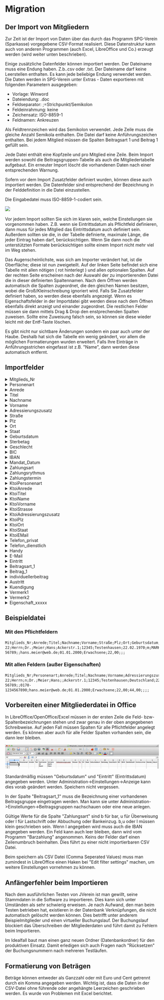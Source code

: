 # Migration

## Der Import von Mitgliedern

Zur Zeit ist der Import von Daten über das durch das Programm SPG-Verein (Sparkasse) vorgegebene CSV-Format realisiert. Diese Datenstruktur kann auch von anderen Programmen (auch Excel, LibreOffice und Co.) erzeugt werden (wird weiter unten beschrieben).

Einige zusätzliche Datenfelder können importiert werden. Der Dateiname muss eine Endung haben. Z.b..csv oder .txt. Der Dateiname darf keine Leerstellen enthalten. Es kann jede beliebige Endung verwendet werden. Die Daten werden in SPG-Verein unter Extras - Daten exportieren mit folgenden Parametern ausgegeben:

* Vorlage: Winword
* Dateiendung: .doc
* Feldseparator: ;=Strichpunkt/Semikolon
* Feldeinrahmung: keine
* Zeichensatz: ISO-8859-1
* Feldnamen: Ankreuzen

Als Feldtrennzeichen wird das Semikolon verwendet. Jede Zeile muss die gleiche Anzahl Semikola enthalten. Die Datei darf keine Anführungszeichen enthalten. Bei jedem Mitglied müssen die Spalten Beitragsart 1 und Beitrag 1 gefüllt sein.

Jede Datei enthält eine Kopfzeile und pro Mitglied eine Zeile. Beim Import werden sowohl die Beitragsgruppen-Tabelle als auch die Mitgliedertabelle aufgebaut. Ein erneuter Import löscht die vorhandenen Daten nach einer entsprechenden Warnung.

Sofern vor dem Import Zusatzfelder definiert wurden, können diese auch importiert werden. Die Datenfelder sind entsprechend der Bezeichnung in der Felddefinition in die Datei einzustellen.

Die Eingabedatei muss ISO-8859-1-codiert sein.

![](img/ImportMenüpunkt.JPG)

Vor jedem Import sollten Sie sich im klaren sein, welche Einstellungen sie vorgenommen haben. Z.B. wenn sie Eintrittsdatum als Pflichtfeld definieren, dann muss für jedes Mitglied das Eintrittsdatum auch definiert sein. Außerdem sollten sie die, in der Tabelle definierte, maximale Länge, die jeder Eintrag haben darf, berücksichtigen. Wenn Sie dann noch die unterstützten Formate berücksichtigen sollte einem Import nicht mehr viel im Weg stehen.

Das Augenscheinlichste, was sich am Importer verändert hat, ist die Oberfläche; diese ist nun zweigeteilt. Auf der linken Seite befindet sich eine Tabelle mit allen nötigen ( rot hinterlegt ) und allen optionalen Spalten. Auf der rechten Seite erscheinen nach der Auswahl der zu importierenden Datei die in dieser definierten Spaltennamen. Nach dem Öffnen werden automatisch die Spalten zugeordnet, die den gleichen Namen besitzen, wobei die Groß/Kleinschreibung ignoriert wird. Falls Sie Zusatzfelder definiert haben, so werden diese ebenfalls angezeigt. Wenn es Eigenschaftsfelder in der Importdatei gibt werden diese nach dem Öffnen ebenfalls direkt anzeigt und einander zugeordnet. Die restlichen Felder müssen sie dann mittels Drag & Drop den enstprechenden Spalten zuweisen. Sollte eine Zuweisung falsch sein, so können sie diese wieder leicht mit der Entf-Taste löschen.

Es gibt nicht nur sichtbare Änderungen sondern ein paar auch unter der Haube. Deshalb hat sich die Tabelle ein wenig geändert, vor allem die möglichen Formatierungen wurden erweitert. Falls Ihre Einträge in Anführungsstrichen eingefasst ist z.B. "Name", dann werden diese automatisch entfernt.

## Importfelder

<details>

<summary>Mitglieds_Nr</summary>

**Inhalt:**\
Mitgliedsnummer, muss eine eindeutige ID sein, ansonsten kommt es zu einem Fehler. Wird bei der Verwendung von externen Mitgliedsnummern auch in die entsprechende Spalte eingetragen.

* [x] **Spalte muss existieren**
* [ ] **Leere Spalte erlaubt**

**MySQL:**\
\`id\` bigint(20) NOT NULL AUTO\_INCREMENT, \`externemitgliedsnummer\` varchar(50) DEFAULT NULL, PRIMARY KEY (\`id\`), UNIQUE KEY \`id\` (\`id\`), UNIQUE KEY \`externemitgliedsnummer\` (\`externemitgliedsnummer\`)

</details>

<details>

<summary>Personenart</summary>

**Inhalt:**\
n = natürliche Person\
j = juristische Person (Firma, Organisation, Behörde)\
Wenn die Spalte Personenart nicht in der Importdatei existiert, wird defaultmäßig 'n' übernommen.

**Max. Länge:**\
1

* [ ] **Spalte muss existieren**
* [x] **Leere Spalte erlaubt**

**MySQL:**\
char(1) DEFAULT NULL

</details>

<details>

<summary>Anrede</summary>

**Inhalt:**\
Herrn / Frau

**Max. Länge:**\
40

* [x] **Spalte muss existieren**
* [x] **Leere Spalte erlaubt**

**MySQL:**\
varchar(40) DEFAULT NULL

</details>

<details>

<summary>Titel</summary>

**Inhalt:**\
Dr. ...

**Max. Länge:**\
40

* [x] **Spalte muss existieren**
* [x] **Leere Spalte erlaubt**

**MySQL:**\
varchar(40) DEFAULT NULL

</details>

<details>

<summary>Nachname</summary>

**Inhalt:**\
Nachname, wenn Personenart = j,\
dann Firmenname Zeile 1

**Max. Länge:**\
40

* [x] **Spalte muss existieren**
* [ ] **Leere Spalte erlaubt**

**MySQL:**\
\`name\` varchar(40) NOT NULL

</details>

<details>

<summary>Vorname</summary>

**Inhalt:**\
Vorname, wenn Personenart = j,\
dann Firmenname Zeile 2

**Max. Länge:**\
40

* [x] **Spalte muss existieren**
* [ ] **Leere Spalte erlaubt**

**MySQL:**\
varchar(40) DEFAULT NULL

</details>

<details>

<summary>Adressierungszusatz</summary>

**Inhalt:**\
Adressierungszusatz

**Max. Länge:**\
40

* [ ] **Spalte muss existieren**
* [x] **Leere Spalte erlaubt**

**MySQL:**\
varchar(40) DEFAULT NULL

</details>

<details>

<summary>Straße</summary>

**Inhalt:**\
Straßenname inkl. Hausnummer

**Max. Länge:**\
40

* [x] **Spalte muss existieren**
* [ ] **Leere Spalte erlaubt**

**MySQL:**\
varchar(40) NOT NULL

</details>

<details>

<summary>Plz</summary>

**Inhalt:**\
Postleitzahl

**Max. Länge:**\
10

* [x] **Spalte muss existieren**
* [ ] **Leere Spalte erlaubt**

**MySQL:**\
varchar(10) NOT NULL

</details>

<details>

<summary>Ort</summary>

**Inhalt:**\
Ort

**Max. Länge:**\
40

* [x] **Spalte muss existieren**
* [ ] **Leere Spalte erlaubt**

**MySQL:**\
varchar(40) NOT NULL

</details>

<details>

<summary>Staat</summary>

**Inhalt:**\
Staat bei Auslandsanschriften

**Max. Länge:**\
50

* [ ] **Spalte muss existieren**
* [x] **Leere Spalte erlaubt**

**MySQL:**\
varchar(50) DEFAULT NULL

</details>

<details>

<summary>Geburtsdatum</summary>

**Inhalt:**\
Geburtsdatum im Format:\
TT.MM.JJJJ\
TT.MM.JJ\
TT/MM/JJJJ\
TT/MM/JJJJ

JJ funktioniert für alle Mitglieder jünger 100.Ffür ältere Menschen muss es angepasst werden. Eine Warnung wird ausgegeben.

**Max. Länge:**\
10

* [x] **Spalte muss existieren**

**Leere Spalte erlaubt:**\
Abhängig von den EInstellungen

**MySQL:**\
date DEFAULT NULL

</details>

<details>

<summary>Sterbetag</summary>

**Inhalt:**\
Sterbetag, Austritt sollte auch definiert sein, ansonsten wird das Sterbedatum als Austrittsdatum angenommen. Unterstützte Formate siehe Geburtsdatum

**Max. Länge:**\
10

* [x] **Spalte muss existieren**
* [x] **Leere Spalte erlaubt**

**MySQL:**\
date DEFAULT NULL

</details>

<details>

<summary>Geschlecht</summary>

**Inhalt:**\
Muss mit einem kleinen oder großen m, w oder o beginnen z.B. gültig: Weiblich, männlich, ohne Angabe, M, w, o. Ist diese Spalte bei einem Mitglied leer so wird man bei der nächsten Bearbeitung des Mitglieds in JVerein aufgefordert das Geschlecht nachzutragen. Möchte man dies vermeiden, sollte man vor dem Import leere Daten in dieser Spalte mit bspw. o belegen.

**Max. Länge:**\
1

* [x] **Spalte muss existieren**
* [x] **Leere Spalte erlaubt**

**MySQL:**\
char(1) DEFAULT NULL

</details>

<details>

<summary>BIC</summary>

**Inhalt:**\
BIC

**Max. Länge:**\
11

* [x] **Spalte muss existieren**

**Leere Spalte erlaubt:**

Wenn Zahlungsart Lastschrift: nein, sonst ja

**MySQL:**\
varchar(11) DEFAULT NULL

</details>

<details>

<summary>IBAN</summary>

**Inhalt:**\
IBAN

**Max. Länge:**\
35

* [x] **Spalte muss existieren**

**Leere Spalte erlaubt:**

Wenn Zahlungsart Lastschrift: nein, sonst ja

**MySQL:**\
varchar(34) DEFAULT NULL

</details>

<details>

<summary>Mandat_Datum</summary>

**Inhalt:**\
Datum des Mandates TT.MM.JJJJ

* [x] **Spalte muss existieren**
* [x] **Leere Spalte erlaubt**

**MySQL:**\
date DEFAULT NULL

</details>

<details>

<summary>Zahlungsart</summary>

**Inhalt:**\
l (Kleinbuchstabe L) oder Lastschrift oder Abbuchung oder Bankeinzug für Lastschrift, b oder bar für Barzahlung u oder ueberweisung für Überweisung

**Max. Länge**\
1

* [x] **Spalte muss existieren**
* [x] **Leere Spalte erlaubt**

**MySQL:**\
1 SEPA, 2 Überweisung, 3 Bar, \`zahlungsweg\` int(11) DEFAULT NULL

</details>

<details>

<summary>Zahlungsrythmus</summary>

**Inhalt:**\
1 = monatlich\
3 = vierteljährlich\
6 = halbjährlich\
12 = jährlich\
wenn keine Angabe erfolgt, wird jährlich angenommen.

**Max. Länge**\
2

* [ ] **Spalte muss existieren**
* [x] **Leere Spalte erlaubt**

**MySQL:**\
int(11) DEFAULT NULL

</details>

<details>

<summary>Zahlungstermin</summary>

**Inhalt:**\
1 = monatlich,\
31 = Vierteljährlich (Jan./Apr./Juli/Okt)\
32 = Vierteljährlich (Feb./Mai /Aug./Nov.)\
33 = Vierteljährlich (März/Juni/Sep./Dez.)\
61 = Halbjährlich (Jan./Juli)\
62 = Halbjährlich (Feb./Aug.)\
63 = Halbjährlich (März/Sep.)\
64 = Halbjährlich (Apr./Okt.)\
65 = Halbjährlich (Mai /Nov.)\
66 = Halbjährlich (Juni/Dez.)\
1201 = Jährlich (Jan.)\
1202 = Jährlich (Feb.)\
1203 = Jährlich (März)\
1204 = Jährlich (Apr.)\
1205 = Jährlich (Mai )\
1206 = Jährlich (Juni)\
1207 = Jährlich (Juli)\
1208 = Jährlich (Aug.)\
1209 = Jährlich (Sep.)\
1210 = Jährlich (Okt.)\
1211 = Jährlich (Nov.)\
1212 = Jährlich (Dez.)

**Max. Länge**\
1-4

* [ ] **Spalte muss existieren**
* [x] **Leere Spalte erlaubt**

**MySQL:**\
int(11) DEFAULT NULL

</details>

<details>

<summary>KtoiPersonenart</summary>

**Inhalt:**\
Personenart des abweichenden Kontoinhabers\
n = natürliche Person\
j = juristische Person

**Max. Länge**\
1

* [ ] **Spalte muss existieren**
* [ ] **Leere Spalte erlaubt**

</details>

<details>

<summary>KtoiAnrede</summary>

**Inhalt:**\
Anrede des abweichenden Kontoinhabers

**Max. Länge**\
10

* [ ] **Spalte muss existieren**
* [ ] **Leere Spalte erlaubt**

</details>

<details>

<summary>KtoiTitel</summary>

**Inhalt:**\
Titel des abweichenden Kontoinhabers (Dr. o. ä.)

**Max. Länge**\
10

* [ ] **Spalte muss existieren**
* [ ] **Leere Spalte erlaubt**

</details>

<details>

<summary>KtoiName</summary>

**Inhalt:**\
Name des abweichenden Kontoinhabers

**Max. Länge**\
40

* [ ] **Spalte muss existieren**
* [ ] **Leere Spalte erlaubt**

</details>

<details>

<summary>KtoiVorname</summary>

**Inhalt:**\
Vorname des abweichenden Kontoinhabers

**Max. Länge**\
40

* [ ] **Spalte muss existieren**
* [ ] **Leere Spalte erlaubt**

</details>

<details>

<summary>KtoiStrasse</summary>

**Inhalt:**\
Straße des abweichenden Kontoinhabers

**Max. Länge**\
40

* [ ] **Spalte muss existieren**
* [ ] **Leere Spalte erlaubt**

</details>

<details>

<summary>KtoiAdressierungszusatz</summary>

**Inhalt:**\
Adressierungszusatz des abweichenden Kontoinhabers

**Max. Länge**\
40

* [ ] **Spalte muss existieren**
* [ ] **Leere Spalte erlaubt**

</details>

<details>

<summary>KtoiPlz</summary>

**Inhalt:**\
Postleitzahl des abweichenden Kontoinhabers

**Max. Länge**\
10

* [ ] **Spalte muss existieren**
* [ ] **Leere Spalte erlaubt**

</details>

<details>

<summary>KtoiOrt</summary>

**Inhalt:**\
Ort des abweichenden Kontoinhabers

**Max. Länge**\
40

* [ ] **Spalte muss existieren**
* [ ] **Leere Spalte erlaubt**

</details>

<details>

<summary>KtoiStaat</summary>

**Inhalt:**\
Staat des abweichenden Kontoinhabers

**Max. Länge**\
40

* [ ] **Spalte muss existieren**
* [ ] **Leere Spalte erlaubt**

</details>

<details>

<summary>KtoiEMail</summary>

**Inhalt:**\
EMail-Adresse des abweichenden Kontoinhabers

**Max. Länge**\
50

* [ ] **Spalte muss existieren**
* [ ] **Leere Spalte erlaubt**

</details>

<details>

<summary>Telefon_privat</summary>

**Inhalt:**\
private Telefonnummer

**Max. Länge**\
20

* [x] **Spalte muss existieren**
* [x] **Leere Spalte erlaubt**

</details>

<details>

<summary>Telefon_dienstlich</summary>

**Inhalt:**\
dienstliche / geschäftliche Telefonnummer

**Max. Länge**\
20

* [x] **Spalte muss existieren**
* [x] **Leere Spalte erlaubt**

</details>

<details>

<summary>Handy</summary>

**Inhalt:**\
Mobile Telefonnummer

**Max. Länge**\
20

* [ ] **Spalte muss existieren**
* [x] **Leere Spalte erlaubt**

</details>

<details>

<summary>E-Mail</summary>

**Inhalt:**\
E-Mail Adresse

**Max. Länge**\
50

* [x] **Spalte muss existieren**
* [x] **Leere Spalte erlaubt**

</details>

<details>

<summary>Eintritt</summary>

**Inhalt:**\
Eintrittsdatum, unterstützte Formate siehe Geburtsdatum

**Max. Länge**\
10

* [x] **Spalte muss existieren**

**Leere Spalte in Abhängigkeit von den Einstellungen erlaubt**

</details>

<details>

<summary>Beitragsart_1</summary>

**Inhalt:**\
Bezeichnung der Beitragsart. Z. B. Jugendliche, Erwachsene, Familien

**Max. Länge**\
30

* [x] **Spalte muss existieren**
* [ ] **Leere Spalte erlaubt**

</details>

<details>

<summary>Beitrag_1</summary>

**Inhalt:**\
Höhe des Beitrages in Euro (Format xxx,xx)

* [x] **Spalte muss existieren**
* [ ] **Leere Spalte erlaubt**

</details>

<details>

<summary>individuellerbeitrag</summary>

**Inhalt:**\
Höhe des individuellen Beitrages in Euro (Format xxx,xx)

* [ ] **Spalte muss existieren**
* [x] **Leere Spalte erlaubt**

</details>

<details>

<summary>Austritt</summary>

**Inhalt:**\
Datum des Austritts, je nach Vereinssatzung ist die Kündigung erst zum Jahresende wirksam. Hier wird das Wirksamwerden der Kündigung vermerkt. Unterstützte Formate siehe Geburtsdatum.

**Max. Länge**\
10

* [x] **Spalte muss existieren**
* [x] **Leere Spalte erlaubt**

</details>

<details>

<summary>Kuendigung</summary>

**Inhalt:**\
Datum der Kündigung. Unterstützte Formate siehe Geburtsdatum

**Max. Länge**\
10

* [x] **Spalte muss existieren**
* [x] **Leere Spalte erlaubt**

</details>

<details>

<summary>Vermerk1</summary>

**Inhalt:**\
1\. Vermerk

**Max. Länge**\
255

* [ ] **Spalte muss existieren**
* [x] **Leere Spalte erlaubt**

</details>

<details>

<summary>Vermerk2</summary>

**Inhalt:**\
1\. Vermerk

**Max. Länge**\
255

* [ ] **Spalte muss existieren**
* [x] **Leere Spalte erlaubt**

</details>

<details>

<summary>Eigenschaft_xxxxx</summary>

**Inhalt:**\
Eigenschaft eines Mitglieds. Diese Spalte kann mehrfach vorkommen. Anstatt von xxxxx wird die Eigenschaftengruppe eingetragen. Die importieren Eigenschaften dieser Gruppe zugeordnet.

**Max. Länge**\
30

* [ ] **Spalte muss existieren**

</details>

## Beispieldatei

### **Mit den Pflichtfeldern**

```
Mitglieds_Nr;Anrede;Titel;Nachname;Vorname;Straße;Plz;Ort;Geburtsdatum;Geschlecht;BIC;IBAN;Bankleitzahl;Kontonummer;Mandat_Datum;Zahlungsart;Telefon_privat;Telefon_dienstlich;Email;Eintritt;Beitragsart_1;Beitrag_1;Austritt;Kündigung;Sterbetag
22;Herrn;Dr.;Meier;Hans;Ackerstr.1;12345;Testenhausen;22.02.1970;m;MARKDEFF;DE68210501700012345678;12345678;12345;01.01.2000;l;01234-56789;;hans.meier@web.de;01.01.2000;Erwachsene;22,00;;;
```

### Mit allen Feldern (außer Eigenschaften)

```
Mitglieds_Nr;Personenart;Anrede;Titel;Nachname;Vorname;Adressierungszusatz;Straße;Plz;Ort;Staat;Geburtsdatum;Sterbetag;Geschlecht;BIC;IBAN;Bankleitzahl;Kontonummer;Mandat_Datum;Mandat_Version;Zahlungsart;Zahlungsrhytmus;Zahlungstermin;KtoiPersonenart;KtoiAnrede;KtoiTitel;KtoiName;KtoiVorname;KtoiStrasse;KtoiAdressierungszusatz;KtoiPlz;KtoiOrt;KtoiStaat;KtoiEMail;Telefon_privat;Telefon_dienstlich;Handy;Email;Eintritt;Beitragsart_1;Beitrag_1;individuellerbeitrag;Austritt;Kündigung;Vermerk1;Vermerk2
22;Herrn;n;Dr.;Meier;Hans;;Ackerstr.1;12345;Testenhausen;Deutschland;22.02.1970;;m;MARKDEFF;DE68210501700012345678;12345678;12345;01.01.2000;1;l;12;1201;;;;;;;;;;;;01234-56789;;0170-1234567890;hans.meier@web.de;01.01.2000;Erwachsene;22,00;44,00;;;;
```

## Vorbereiten einer Mitgliederdatei in Office

In LibreOffice/OpenOffice/Excel müssen in der ersten Zeile die Feld- bzw- Spaltenbezeichnungen stehen und zwar genau in der oben angegebenen Schreibweise. Auf jeden Fall müssen Spalten für alle Pflichtfelder angelegt werden. Es können aber auch für alle Felder Spalten vorhanden sein, die dann leer bleiben.

![](<img/Dateiaufbau (2).png>)

Standardmäßig müssen "Geburtsdatum" und "Eintritt" (Eintrittsdatum) angegeben werden. Unter Administration->Einstellungen->Anzeige kann dies vorab geändert werden. Speichern nicht vergessen.

In der Spalte "Beitragsart\_1" muss die Bezeichnung einer vorhandenen Beitragsgruppe eingetragen werden. Man kann sie unter Administration->Einstellungen->Beitragsgruppen nachschauen oder eine neue anlegen.

Gültige Werte für die Spalte "Zahlungsart" sind b für bar, u für Überweisung oder l für Lastschrift oder Abbuchung oder Bankeinzug. b,u oder l müssen klein geschrieben sein. Wenn l angegeben wird muss auch die IBAN angegeben werden. Ein Feld kann auch leer bleiben, dann wird vom Programm "Barzahlung" angenommen. Keins der Felder darf einen Zeilenumbruch beinhalten. Dies führt zu einer nicht importierbaren CSV Datei.

Beim speichern als CSV Datei (Comma Seperated Values) muss man zumindest in LibreOffice einen Haken bei "Edit filter settings" machen, um weitere Einstellungen vornehmen zu können.

## Anfängerfehler beim Importieren

Nach dem ausführlichen Testen von JVerein ist man gewillt, seine Stammdaten in die Software zu importieren. Dies kann sich unter Umständen als sehr schwierig erweisen. Je nach Aufwand, den man beim Testen betrieben hat, existieren in der Datenbank Verknüpfungen, die nicht automatisch gelöscht werden können. Dies betrifft unter anderem Beispielmitglieder und einen virtueller Buchungslauf. Der Buchungslauf blockiert das Überschreiben der Mitgliederdaten und führt damit zu Fehlern beim Importieren.

Im Idealfall baut man einen ganz neuen Ordner (Datenbankordner) für den produktiven Einsatz. Damit erledigen sich auch Fragen nach "Rücksetzen" der Buchungsnummern nach mehreren Testläufen.

## Formatierung von Beträgen

Beträge können entweder als Ganzzahl oder mit Euro und Cent getrennt durch ein Komma angegeben werden. Wichtig ist, dass die Daten in der CSV-Datei ohne führende oder angehängte Leerzeichen geschrieben werden. Es wurde von Problemen mit Excel berichtet.
